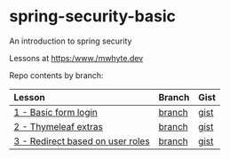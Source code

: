 # spring-security-basic

An introduction to spring security

Lessons at [https:/www./mwhyte.dev](https://mwhyte.dev)

Repo contents by branch:

| Lesson                                                                                                           | Branch                                                                                  | Gist                                                                    |
|:-----------------------------------------------------------------------------------------------------------------|:----------------------------------------------------------------------------------------|:------------------------------------------------------------------------|
| [1 - Basic form login](https://www.mwhyte.dev/basic-login-form-with-spring-security-thymeleaf-and-java)                         | [branch](https://github.com/MWhyte/spring-security-basic/tree/1.basic-form-login)       | [gist](https://gist.github.com/MWhyte/ae8be84a64bf9c2c66c14d9b68826c4c) |
| [2 - Thymeleaf extras](https://www.mwhyte.dev/user-roles-and-thymeleaf-extras)          | [branch](https://github.com/MWhyte/spring-security-basic/tree/2.thymeleaf-extras)       | [gist](https://gist.github.com/MWhyte/82ea154ba267be3be4f1617fbe93ebde) |
| [3 - Redirect based on user roles](https://www.mwhyte.dev/spring-security-redirect-based-on-user-roles) | [branch](https://github.com/MWhyte/spring-security-basic/tree/3.redirect-based-on-role) | [gist](https://gist.github.com/MWhyte/e6a5204190ae6d631bd99e2e4c3d65fc) |

